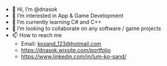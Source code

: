- 👋 Hi, I’m @dnasok
- 👀 I’m interested in App & Game Development
- 🌱 I’m currently learning C# and C++
- 💞️ I’m looking to collaborate on any software / game projects
- 📫 How to reach me
  - Email: kosand_123@hotmail.com
  - https://dnasok.wixsite.com/portfolio
  - https://www.linkedin.com/in/lum-ko-sand/
